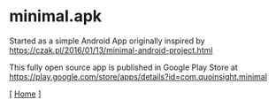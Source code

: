 # minimal.apk
Started as a simple Android App originally inspired by https://czak.pl/2016/01/13/minimal-android-project.html

This fully open source app is published in Google Play Store at https://play.google.com/store/apps/details?id=com.quoinsight.minimal

[ [Home](https://sites.google.com/site/quoinsight/home/minimal-apk "Home") ]
